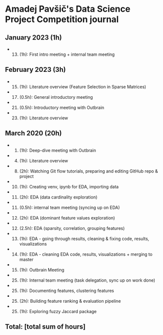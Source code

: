 # Amadej Pavšič's Data Science Project Competition journal

## January 2023 (1h)
* 13. (1h): First intro meeting + internal team meeting

## February 2023 (3h)
* 15. (1h): Literature overview (Feature Selection in Sparse Matrices)
* 17. (0.5h): General introductory meeting
* 21. (0.5h): Introductory meeting with Outbrain
* 23. (1h): Literature overview

## March 2020 (20h)
* 1. (1h): Deep-dive meeting with Outbrain
* 4. (1h): Literature overview
* 8. (2h): Watching Git flow tutorials, preparing and editing GitHub repo & project
* 10. (1h): Creating venv, ipynb for EDA, importing data
* 11. (2h): EDA (data cardinality exploration)
* 11. (0.5h): internal team meeting (syncing up on EDA)
* 12. (2h): EDA (dominant feature values exploration)
* 12. (2.5h): EDA (sparsity, correlation, grouping features)
* 13. (1h): EDA - going through results, cleaning & fixing code, results, visualizations
* 14. (1h): EDA - cleaning EDA code, results, visualizations + merging to master
* 15. (1h): Outbrain Meeting
* 25. (1h): Internal team meeting (task delegation, sync up on work done)
* 25. (1h): Documenting features, clustering features
* 25. (2h): Building feature ranking & evaluation pipeline
* 25. (1h): Exploring fuzzy Jaccard package


## Total: [total sum of hours]
